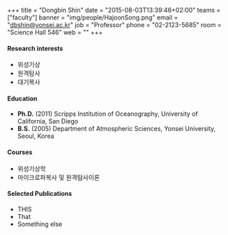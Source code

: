 +++
title = "Dongbin Shin"
date = "2015-08-03T13:39:46+02:00"
teams = ["faculty"]
banner = "img/people/HajoonSong.png"
email = "dbshin@yonsei.ac.kr"
job = "Professor"
phone = "02-2123-5685"
room = "Science Hall 546"
web = ""
+++

#### Research interests
+ 위성기상
+ 원격탐사
+ 대기복사

#### Education
+ **Ph.D.** (2011) Scripps Institution of Oceanography, University of California, San Diego
+ **B.S.** (2005) Department of Atmospheric Sciences, Yonsei University, Seoul, Korea

#### Courses
+ 위성기상학
+ 마이크로파복사 및 원격탐사이론

#### Selected Publications
+ THIS
+ That
+ Something else


